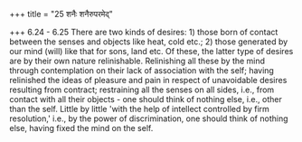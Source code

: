 +++
title = "25 शनैः शनैरुपरमेद्"

+++
6.24 - 6.25 There are two kinds of desires: 1) those born of contact
between the senses and objects like heat, cold etc.; 2) those generated
by our mind (will) like that for sons, land etc. Of these, the latter
type of desires are by their own nature relinishable. Relinishing all
these by the mind through contemplation on their lack of association
with the self; having relinished the ideas of pleasure and pain in
respect of unavoidable desires resulting from contract; restraining all
the senses on all sides, i.e., from contact with all their objects - one
should think of nothing else, i.e., other than the self. Little by
little 'with the help of intellect controlled by firm resolution,' i.e.,
by the power of discrimination, one should think of nothing else, having
fixed the mind on the self.
